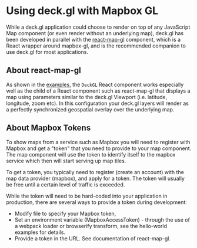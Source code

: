 # Using deck.gl with Mapbox GL

While a deck.gl application could choose to render on top of any JavaScript
Map component (or even render without an underlying map),
deck.gl has been developed in parallel with
the [react-map-gl](https://github.com/uber/react-map-gl) component,
which is a React wrapper around mapbox-gl, and is the recommended companion
to use deck.gl for most applications.

## About react-map-gl

As shown in the [examples](https://github.com/uber/deck.gl/tree/master/examples/), the `DeckGL` React component works especially
well as the child of a React component such as react-map-gl that displays
a map using parameters similar to the deck.gl Viewport (i.e. latitude,
longitude, zoom etc). In this configuration your deck.gl layers will
render as a perfectly synchronized geospatial overlay over the underlying map.

## About Mapbox Tokens

To show maps from a service such as Mapbox you will need to register with
Mapbox and get a "token" that you need to provide to your map component.
The map component will use the token to identify itself to the mapbox service
which then will start serving up map tiles.

To get a token, you typically need to register (create an account)
with the map data provider (mapbox), and apply for a token.
The token will usually be free until a certain level of traffic is exceeded.

While the token will need to be hard-coded into your application in
production, there are several ways to provide a token during development:
* Modify file to specify your Mapbox token,
* Set an environment variable (MapboxAccessToken) - through the use of a
  webpack loader or browserify transform, see the hello-world examples
  for details.
* Provide a token in the URL. See documentation of react-map-gl.
